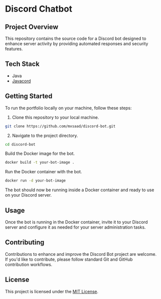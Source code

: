 # Discord Chatbot

## Project Overview

This repository contains the source code for a Discord bot designed to enhance server activity by providing automated responses and security features.

## Tech Stack

- Java
- [Javacord](https://github.com/Javacord/Javacord)

## Getting Started

To run the portfolio locally on your machine, follow these steps:

1. Clone this repository to your local machine.

```bash
git clone https://github.com/mxsaad/discord-bot.git
```

2. Navigate to the project directory.

```bash
cd discord-bot
```

Build the Docker image for the bot.

```bash
docker build -t your-bot-image .
```

Run the Docker container with the bot.

```bash
docker run -d your-bot-image
```

The bot should now be running inside a Docker container and ready to use on your Discord server.
## Usage

Once the bot is running in the Docker container, invite it to your Discord server and configure it as needed for your server administration tasks.

## Contributing

Contributions to enhance and improve the Discord Bot project are welcome. If you'd like to contribute, please follow standard Git and GitHub contribution workflows.

## License

This project is licensed under the [MIT License](LICENSE).

